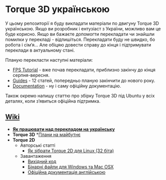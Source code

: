 Torque 3D українською
===========

У цьому репозиторії я буду викладати матеріали по двигуну Torque 3D українською. Якщо ви розробник і ентузіаст з України, можливо вам це буде корисно. Якщо ви бажаєте допомогти перекладати чи знайшли помилки у перекладі - відпишіться. Перекладати буду не швидко, бо робота і сім’я... Але обіцяю довести справу до кінця і підтримувати переклади в актуальному стані.

Планую перекласти наступні матеріали:
- [FPS Tutorial] - вже почав перекладати, приблизно закінчу до кінця серпня-вересня.
- [Guides] - 12 статей, попередньо планую закінчити до нового року.
- [Documentation] - ну і саму офіційну документацію.

Також окремо напишу статтю про збірку Torque 3D під Ubuntu у всіх деталях, коли з’явиться офіційна підтримка.

## [Wiki]

  * **[Як працювати над перекладом на українську]**
  * **Torque 3D**
    *[Плани на майбутнє]
  * **Torque 2D**
    * Авторські статті
      * [Як зібрати Torque 2D для Linux (32 біта)]
    * Завантаження
      * [Вихідний код](https://github.com/GarageGames/Torque2D)
      * [Бінарні файли для Windows та Mac OSX](https://github.com/GarageGames/Torque2D/releases)
      * [Офіційна документація англійською](https://github.com/GarageGames/Torque2D/wiki)

[FPS Tutorial]:http://www.garagegames.com/products/torque-3d/fps
[Guides]:http://www.garagegames.com/products/torque-3d/guides
[Documentation]:http://www.garagegames.com/products/torque-3d/documentation

[Wiki]:https://github.com/eresid/torque3d_uk/wiki
[Як працювати над перекладом на українську]:https://github.com/eresid/torque3d_uk/wiki/%D0%AF%D0%BA-%D0%BF%D1%80%D0%B0%D1%86%D1%8E%D0%B2%D0%B0%D1%82%D0%B8-%D0%BD%D0%B0%D0%B4-%D0%BF%D0%B5%D1%80%D0%B5%D0%BA%D0%BB%D0%B0%D0%B4%D0%BE%D0%BC-%D0%BD%D0%B0-%D1%83%D0%BA%D1%80%D0%B0%D1%97%D0%BD%D1%81%D1%8C%D0%BA%D1%83
[Плани на майбутнє]:https://github.com/eresid/torque3d_uk/wiki/%D0%9F%D0%BB%D0%B0%D0%BD%D0%B8-%D0%BD%D0%B0-%D0%BC%D0%B0%D0%B9%D0%B1%D1%83%D1%82%D0%BD%D1%94
[Як зібрати Torque 2D для Linux (32 біта)]:https://github.com/eresid/torque3d_uk/wiki/%D0%AF%D0%BA-%D0%B7%D1%96%D0%B1%D1%80%D0%B0%D1%82%D0%B8-Torque-2D-%D0%B4%D0%BB%D1%8F-Linux-%2832-%D0%B1%D1%96%D1%82%D0%B0%29
